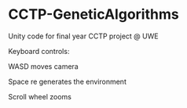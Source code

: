 # CCTP-GeneticAlgorithms
Unity code for final year CCTP project @ UWE

Keyboard controls:

WASD moves camera

Space re generates the environment

Scroll wheel zooms

